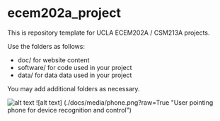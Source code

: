 # ecem202a_project
This is repository template for UCLA ECEM202A / CSM213A projects.

Use the folders as follows:

* doc/ for website content
* software/ for code used in your project
* data/ for data data used in your project

You may add additional folders as necessary.

![alt text](https://github.com/SimonSchirber/UWBWebsite/tree/main/docs/media/phone.png?raw=true)
![alt text] (./docs/media/phone.png?raw=True "User pointing phone for device recognition and control")
